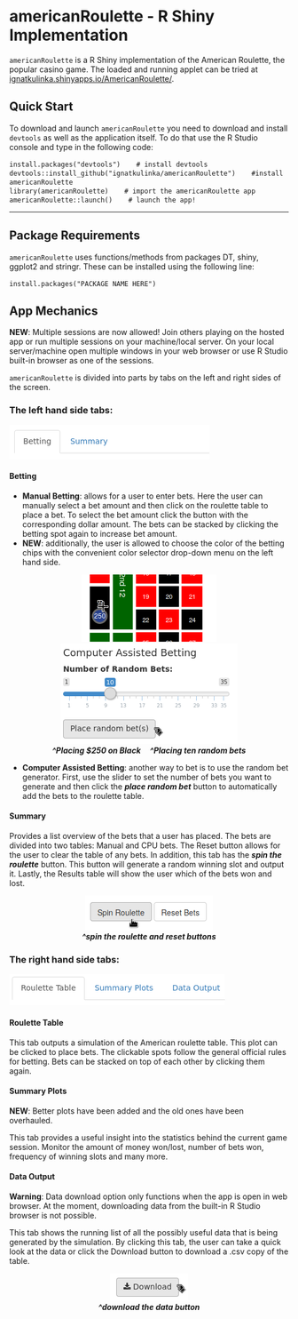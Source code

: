 # americanRoulette - R Shiny Implementation
`americanRoulette` is a R Shiny implementation of the American Roulette, the popular casino game. The loaded and running applet can be tried at [ignatkulinka.shinyapps.io/AmericanRoulette/](http://ignatkulinka.shinyapps.io/AmericanRoulette/).


## Quick Start
To download and launch `americanRoulette` you need to download and install `devtools` as well as the application itself. To do that use the R Studio console and type in the following code:

    install.packages("devtools")    # install devtools
    devtools::install_github("ignatkulinka/americanRoulette")    #install americanRoulette
    library(americanRoulette)    # import the americanRoulette app
    americanRoulette::launch()    # launch the app!

---

## Package Requirements 
`americanRoulette` uses functions/methods from packages DT, shiny, ggplot2 and stringr. These can be installed using the following line:
    
    install.packages("PACKAGE NAME HERE")

## App Mechanics
**NEW**: Multiple sessions are now allowed! Join others playing on the hosted app or run multiple sessions on your machine/local server. On your local server/machine open multiple windows in your web browser or use R Studio built-in browser as one of the sessions.


`americanRoulette` is divided into parts by tabs on the left and right sides of the screen.

### The left hand side tabs:

![left hand side tabs](inst/images/lhs_tabs.png)

#### Betting


* **Manual Betting**: allows for a user to enter bets. Here the user can manually select a bet amount and then click on the roulette table to place a bet. To select the bet amount click the button with the corresponding dollar amount. The bets can be stacked by clicking the betting spot again to increase bet amount. 
* **NEW**: additionally, the user is allowed to choose the color of the betting chips with the convenient color selector drop-down menu on the left hand side.  

<p align="center">
  <img src="inst/images/250_black.png"> <img src="inst/images/placing_ten.png">
  <br/>
  <i><b>^Placing $250 on Black &nbsp;&nbsp;&nbsp; ^Placing ten random bets</b></i>
</p>


* **Computer Assisted Betting**: another way to bet is to use the random bet generator. First, use the slider to set the number of bets you want to generate and then click the _**place random bet**_ button to automatically add the bets to the roulette table. 


#### Summary
Provides a list overview of the bets that a user has placed. The bets are divided into two tables: Manual and CPU bets. The Reset button allows for the user to clear the table of any bets. In addition, this tab has the _**spin the roulette**_ button. This button will generate a random winning slot and output it. Lastly, the Results table will show the user which of the bets won and lost.  

<p align="center">
   <img src="inst/images/spin_reset.png"> 
   <br/>
   <i><b>^spin the roulette and reset buttons</b></i>
</p>

### The right hand side tabs:

![right hand side tabs](inst/images/rhs_tabs.png)

#### Roulette Table
This tab outputs a simulation of the American roulette table. This plot can be clicked to place bets. The clickable spots follow the general official rules for betting. Bets can be stacked on top of each other by clicking them again.

#### Summary Plots
**NEW**: Better plots have been added and the old ones have been overhauled. 

This tab provides a useful insight into the statistics behind the current game session. Monitor the amount of money won/lost, number of bets won, frequency of winning slots and many more. 

#### Data Output
**Warning**: Data download option only functions when the app is open in web browser. At the moment, downloading data from the built-in R Studio browser is not possible.

This tab shows the running list of all the possibly useful data that is being generated by the simulation. By clicking this tab, the user can take a quick look at the data or click the Download button to download a .csv copy of the table.

<p align="center">
  <img src="inst/images/download_data.png"> 
  <br/>
  <i><b>^download the data button</b></i>
</p>

